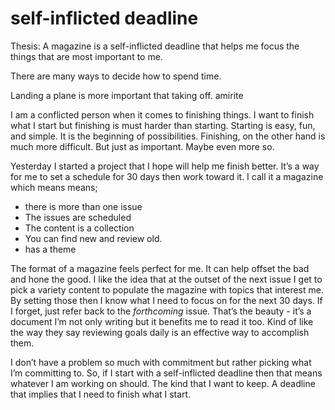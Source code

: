 # self-inflicted deadline

Thesis: A magazine is a self-inflicted deadline that helps me focus the things that are most important to me.

There are many ways to decide how to spend time. 

Landing a plane is more important that taking off. amirite

I am a conflicted person when it comes to finishing things. I want to finish what I start but finishing is must harder than starting. Starting is easy, fun, and simple. It is the beginning of possibilities. Finishing, on the other hand is much more difficult. But just as important. Maybe even more so. 

Yesterday I started a project that I hope will help me finish better. It’s a way for me to set a schedule for 30 days then work toward it. I call it a magazine which means means;

- there is more than one issue
- The issues are scheduled
- The content is a collection
- You can find new and review old.
- has a theme

The format of a magazine feels perfect for me. It can help offset the bad and hone the good. I like the idea that at the outset of the next issue I get to pick a variety content to populate the magazine with topics that interest me. By setting those then I know what I need to focus on for the next 30 days. If I forget, just refer back to the _forthcoming_ issue. That’s the beauty - it’s a document I’m not only writing but it benefits me to read it too. Kind of like the way they say reviewing goals daily is an effective way to accomplish them.

I don’t have a problem so much with commitment but rather picking what I’m committing to. So, if I start with a self-inflicted deadline then that means whatever I am working on should. The kind that I want to keep. A deadline that implies that I need to finish what I start. 

